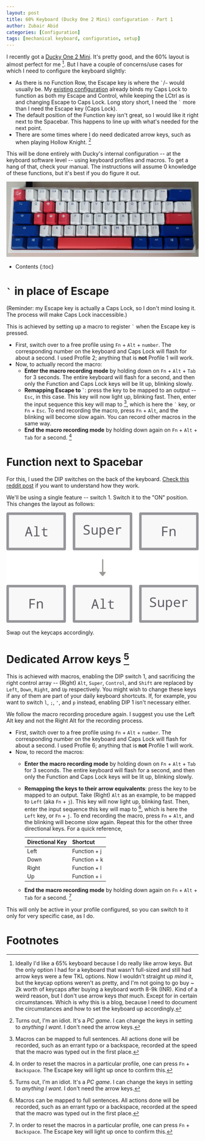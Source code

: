 ```yaml
---
layout: post
title: 60% Keyboard (Ducky One 2 Mini) configuration - Part 1
author: Zubair Abid
categories: [Configuration]
tags: [mechanical keyboard, configuration, setup] 
---
```


I recently got a [Ducky One 2 Mini]. It's pretty good, and the 60% layout is
almost perfect for me [^65lament]. But I have a couple of concerns/use cases for
which I need to configure the keyboard slightly:

- As there is no Function Row, the Escape key is where the `` ` ``/`~`  would
  usually be. My [existing configuration] already binds my Caps Lock to function
  as both my Escape and Control, while keeping the LCtrl as is and changing
  Escape to Caps Lock. Long story short, I need the `` ` `` more than I need the
  Escape key (Caps Lock). 
- The default position of the Function key isn't great, so I would like it right
  next to the Spacebar. This happens to line up with what's needed for the next
  point.
- There are some times where I do need dedicated arrow keys, such as when
  playing Hollow Knight. [^dumbass]

This will be done entirely with Ducky's internal configuration -- at the
keyboard software level -- using keyboard profiles and macros. To get a hang of
that, check your manual. The instructions will assume 0 knowledge of these
functions, but it's best if you do figure it out.

![The keyboard](/assets/img/keeb.png)

* Contents
{:toc}

# `` ` `` in place of Escape

(Reminder: my Escape key is actually a Caps Lock, so I don't mind losing it. The
process will make Caps Lock inaccessible.)

This is achieved by setting up a macro to register `` ` `` when the Escape key
is pressed. 

- First, switch over to a free profile using `Fn` + `Alt` + `number`. The
  corresponding number on the keyboard and Caps Lock will flash for about a 
  second. I used Profile 2; anything that is **not** Profile 1 will work. 
- Now, to actually record the macro:
    - **Enter the macro recording mode** by holding down on `Fn` + `Alt` + `Tab`
      for 3 seconds. The entire keyboard will flash for a second, and then only 
      the Function and Caps Lock keys will be lit up, blinking slowly. 
    - **Remapping Escape to `` ` ``**: press the key to be mapped to an output
      -- `Esc`, in this case. This key will now light up, blinking fast. Then,
      enter the input sequence this key will map to [^macroseq], which is here
      the `` ` `` key, or `Fn` + `Esc`. To end recording the macro, press `Fn` +
      `Alt`, and the blinking will become slow again. You can record other
      macros in the same way.
    - **End the macro recording mode** by holding down again on `Fn` + `Alt` +
      `Tab` for a second. [^deleting]

# Function next to Spacebar

For this, I used the DIP switches on the back of the keyboard. 
[Check this reddit post] if you want to understand how they work. 

We'll be using a single feature -- switch 1. Switch it to the "ON" position.
This changes the layout as follows:

![The change brought about by switch 1](/assets/img/duckydip1.png)

Swap out the keycaps accordingly.

# Dedicated Arrow keys [^dumbass]

This is achieved with macros, enabling the DIP switch 1, and sacrificing the 
right control array -- (Right) `Alt`, `Super`,
`Control`, and `Shift` are replaced by `Left`, `Down`, `Right`, and `Up` 
respectively. You
might wish to change these keys if any of them are part of your daily keyboard
shortcuts. If, for example, you want to switch `l`, `;`, `'`, and `p` instead,
enabling DIP 1 isn't necessary either.

We follow the macro recording procedure again. I suggest you use the Left Alt
key and not the Right Alt for the recording process.

- First, switch over to a free profile using `Fn` + `Alt` + `number`. The
  corresponding number on the keyboard and Caps Lock will flash for about a 
  second. I used Profile 6; anything that is **not** Profile 1 will work. 
- Now, to record the macros:
    - **Enter the macro recording mode** by holding down on `Fn` + `Alt` + `Tab`
      for 3 seconds. The entire keyboard will flash for a second, and then only 
      the Function and Caps Lock keys will be lit up, blinking slowly. 
    - **Remapping the keys to their arrow equivalents**: press the key to be 
      mapped to an output. Take (Right) `Alt` as an example, to be mapped to
      `Left` (aka `Fn` + `j`). This key will now light up, blinking fast. Then,
      enter the input sequence this key will map to [^macroseq], which is here
      the `Left` key, or `Fn` + `j`. To end recording the macro, press `Fn` +
      `Alt`, and the blinking will become slow again. Repeat this for the other
      three directional keys. For a quick reference, 

      | Directional Key | Shortcut     |
      |-----------------|--------------|
      | Left            | Function + j |
      | Down            | Function + k |
      | Right           | Function + l |
      | Up              | Function + i |

    - **End the macro recording mode** by holding down again on `Fn` + `Alt` +
      `Tab` for a second. [^deleting]

This will only be active in your profile configured, so you can switch to it
only for very specific case, as I do.

[existing configuration]: ./escapectrl

[Ducky One 2 Mini]: https://www.duckychannel.com.tw/en/Ducky-One2-Mini-Good-in-Blue

[Check this reddit post]: https://www.reddit.com/r/MechanicalKeyboards/comments/50bn9h/guide_ducky_one_how_to_use_dip_switches/

# Footnotes

[^deleting]: In order to reset the macros in a particular profile, one can press `Fn` + `Backspace`. The Escape key will light up once to confirm this.

[^macroseq]: Macros can be mapped to full sentences. All actions done will be recorded, such as an errant typo or a backspace, recorded at the speed that the macro was typed out in the first place.

[^65lament]: Ideally I'd like a 65% keyboard because I do really like arrow keys. But the only option I had for a keyboard that wasn't full-sized and still had arrow keys were a few TKL options. Now I wouldn't straight up *mind* it, but the keycap options weren't as pretty, and I'm not going to go buy ~ 2k worth of keycaps after buying a keyboard worth 8-9k (INR). Kind of a weird reason, but I don't use arrow keys *that* much. Except for in certain circumstances. Which is why this is a blog, because I need to document the circumstances and how to set the keyboard up accordingly.

[^dumbass]: Turns out, I'm an idiot. It's a *PC game*. I can change the keys in setting to *anything I want*. I don't need the arrow keys.
